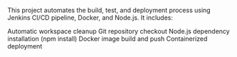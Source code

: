 This project automates the build, test, and deployment process using Jenkins CI/CD pipeline, Docker, and Node.js. It includes:

Automatic workspace cleanup
Git repository checkout
Node.js dependency installation (npm install)
Docker image build and push
Containerized deployment

